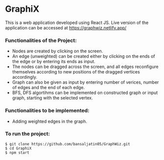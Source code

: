 # GraphiX

This is a web application developed using React JS.
Live version of the application can be accessed at https://graphwiz.netlify.app/

### Functionalities of the Project:
* Nodes are created by clicking on the screen.
* An edge (unweighted) can be created either by clicking on the ends of the edge or by entering its ends as input.
* The nodes can be dragged across the screen, and all edges reconfigure themselves according to new positions of the dragged vertices accordingly.
* Graph can also be given as input by entering number of verices, number of edges and the end of each edge.
* BFS, DFS algortihms can be implemented on constructed graph or input graph, starting with the selected vertex. 

### Functionalities to be implemented:
* Adding weighted edges in the graph.

### To run the project:
```
$ git clone https://github.com/bansaljatin05/GraphWiz.git
$ cd GraphiX
$ npm start
```




